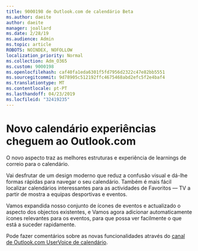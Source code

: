 ```yaml
---
title: 9000198 de Outlook.com de calendário Beta
ms.author: daeite
author: daeite
manager: joallard
ms.date: 2/28/19
ms.audience: Admin
ms.topic: article
ROBOTS: NOINDEX, NOFOLLOW
localization_priority: Normal
ms.collection: Adm_O365
ms.custom: 9000198
ms.openlocfilehash: caf40fa1eda6301f5fd7956d2322c47e82bb5551
ms.sourcegitcommit: 9d78905c512192ffc4675468abd2efc5f2e4baf4
ms.translationtype: MT
ms.contentlocale: pt-PT
ms.lasthandoff: 04/23/2019
ms.locfileid: "32419235"
---
```

# <a name="new-calendar-experiences-coming-to-outlookcom"></a>Novo calendário experiências cheguem ao Outlook.com

O novo aspecto traz as melhores estruturas e experiência de learnings de correio para o calendário.

Vai desfrutar de um design moderno que reduz a confusão visual e dá-lhe formas rápidas para navegar o seu calendário. Também é mais fácil localizar calendários interessantes para as actividades de Favoritos — TV a partir de mostra a equipas desportivas e eventos.

Vamos expandida nosso conjunto de ícones de eventos e actualizado o aspecto dos objectos existentes, e Vamos agora adicionar automaticamente ícones relevantes para os eventos, para que possa ver facilmente o que está a suceder rapidamente.

Pode fazer comentários sobre as novas funcionalidades através do [canal de Outlook.com UserVoice de calendário](https://outlook.uservoice.com/forums/601444-new-experiences-in-outlook-com?category_id=209197).
